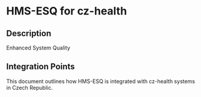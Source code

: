 # HMS-ESQ for cz-health

## Description

Enhanced System Quality

## Integration Points

This document outlines how HMS-ESQ is integrated with cz-health systems in Czech Republic.
